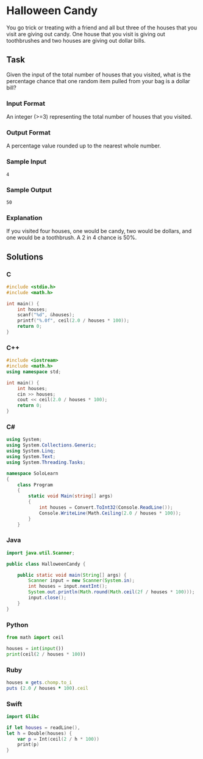 # Halloween Candy
You go trick or treating with a friend and all but three of the houses that you visit are giving out candy. One house that you visit is giving out toothbrushes and two houses are giving out dollar bills.
## Task
Given the input of the total number of houses that you visited, what is the percentage chance that one random item pulled from your bag is a dollar bill?
### Input Format
An integer (>=3) representing the total number of houses that you visited.
### Output Format
A percentage value rounded up to the nearest whole number.
### Sample Input
```
4
```
### Sample Output
```
50
```
### Explanation
If you visited four houses, one would be candy, two would be dollars, and one would be a toothbrush. A 2 in 4 chance is 50%.
## Solutions
### C
```c
#include <stdio.h>
#include <math.h>

int main() {
    int houses;
    scanf("%d", &houses);
    printf("%.0f", ceil(2.0 / houses * 100));
    return 0;
}
```
### C++
```cpp
#include <iostream>
#include <math.h>
using namespace std;

int main() {
    int houses;
    cin >> houses;
    cout << ceil(2.0 / houses * 100);
    return 0;
}
```
### C#
```cs
using System;
using System.Collections.Generic;
using System.Linq;
using System.Text;
using System.Threading.Tasks;

namespace SoloLearn
{
    class Program
    {
        static void Main(string[] args)
        {
            int houses = Convert.ToInt32(Console.ReadLine());
            Console.WriteLine(Math.Ceiling(2.0 / houses * 100));
        }
    }
```
### Java
```java
import java.util.Scanner;

public class HalloweenCandy {

    public static void main(String[] args) {
        Scanner input = new Scanner(System.in);
        int houses = input.nextInt();
        System.out.println(Math.round(Math.ceil(2f / houses * 100)));
        input.close();
    }
}
```
### Python
```python
from math import ceil

houses = int(input())
print(ceil(2 / houses * 100))
```
### Ruby
```ruby
houses = gets.chomp.to_i
puts (2.0 / houses * 100).ceil
```
### Swift
```swift
import Glibc

if let houses = readLine(),
let h = Double(houses) {
    var p = Int(ceil(2 / h * 100))
    print(p)
}
```